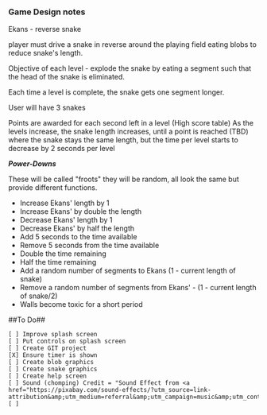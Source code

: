 ### Game Design notes ###

Ekans - reverse snake

player must drive a snake in reverse around the playing field eating blobs to reduce snake's length.

Objective of each level - explode the snake by eating a segment such that the head of the snake is eliminated.

Each time a level is complete, the snake gets one segment longer.

User will have 3 snakes 

Points are awarded for each second left in a level
(High score table)
As the levels increase, the snake length increases, until a point is reached (TBD) where the snake stays the same length, but the time per level starts to decrease by 2 seconds per level

***Power-Downs***

These will be called "froots"
they will be random, all look the same but provide different functions.

* Increase Ekans' length by 1
* Increase Ekans' by double the length
* Decrease Ekans' length by 1
* Decrease Ekans' by half the length
* Add 5 seconds to the time available
* Remove 5 seconds from the time available
* Double the time remaining
* Half the time remaining
* Add a random number of segments to Ekans (1 - current length of snake)
* Remove a random number of segments from Ekans' - (1 - current length of snake/2)
* Walls become toxic for a short period



##To Do##

    [ ] Improve splash screen
    [ ] Put controls on splash screen
    [ ] Create GIT project
    [X] Ensure timer is shown
    [ ] Create blob graphics
    [ ] Create snake graphics
    [ ] Create help screen
    [ ] Sound (chomping) Credit = "Sound Effect from <a href="https://pixabay.com/sound-effects/?utm_source=link-attribution&amp;utm_medium=referral&amp;utm_campaign=music&amp;utm_content=40919">Pixabay</a>"
    [ ] 

